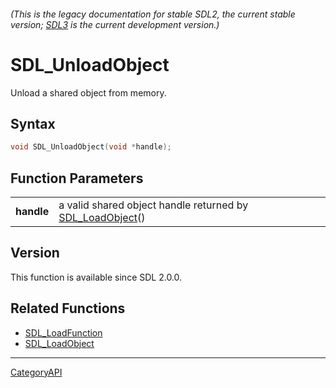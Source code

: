 ###### (This is the legacy documentation for stable SDL2, the current stable version; [SDL3](https://wiki.libsdl.org/SDL3/) is the current development version.)
# SDL_UnloadObject

Unload a shared object from memory.

## Syntax

```c
void SDL_UnloadObject(void *handle);

```

## Function Parameters

|                |                                                                             |
| -------------- | --------------------------------------------------------------------------- |
| **handle**     | a valid shared object handle returned by [SDL_LoadObject](SDL_LoadObject.md)() |

## Version

This function is available since SDL 2.0.0.

## Related Functions

* [SDL_LoadFunction](SDL_LoadFunction.md)
* [SDL_LoadObject](SDL_LoadObject.md)

----
[CategoryAPI](CategoryAPI.md)

